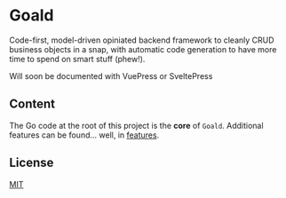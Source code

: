 # Goald
Code-first, model-driven opiniated backend framework to cleanly CRUD business objects in a snap, with automatic code generation to have more time to spend on smart stuff (phew!).

Will soon be documented with VuePress or SveltePress

## Content

The Go code at the root of this project is the **core** of `Goald`. Additional features can be found... well, in [features](./features).

## License

[MIT](https://opensource.org/license/mit/)
